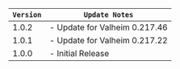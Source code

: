 | `Version` | `Update Notes`                |
|-----------|-------------------------------|
| 1.0.2     | - Update for Valheim 0.217.46 |
| 1.0.1     | - Update for Valheim 0.217.22 |
| 1.0.0     | - Initial Release             |
